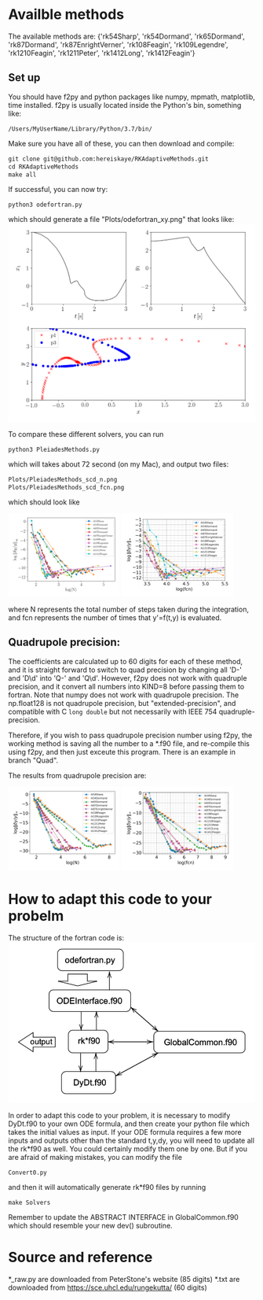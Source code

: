 # Availble methods 
The available methods are: 
{'rk54Sharp', 'rk54Dormand', 'rk65Dormand', 'rk87Dormand', 'rk87EnrightVerner', 'rk108Feagin', 'rk109Legendre', 'rk1210Feagin', 'rk1211Peter', 'rk1412Long', 'rk1412Feagin'}

## Set up
You should have f2py and python packages like numpy, mpmath, matplotlib, time installed. f2py is usually located inside the Python's bin, something like:
```
/Users/MyUserName/Library/Python/3.7/bin/
```

Make sure you have all of these, you can then download and compile:
```
git clone git@github.com:hereiskaye/RKAdaptiveMethods.git
cd RKAdaptiveMethods
make all
```
If successful, you can now try:
```
python3 odefortran.py 
```
which should generate a file "Plots/odefortran_xy.png" that looks like: 
![Alt text](Plots/odefortran_xy_example.png?raw=true "Title")

To compare these different solvers, you can run
```
python3 PleiadesMethods.py
```
which will takes about 72 second (on my Mac), and output two files: 
```
Plots/PleiadesMethods_scd_n.png
Plots/PleiadesMethods_scd_fcn.png
```
which should look like 
<p float="left">
 <img src="Plots/PleiadesMethods_scd_n_example.png" width="45%" height="45%">
 <img src="Plots/PleiadesMethods_scd_fcn.png" width="45%" height="45%">
</p>
where N represents the total number of steps taken during the integration, and fcn represents the number of times that y'=f(t,y) is evaluated. 


## Quadrupole precision:
The coefficients are calculated up to 60 digits for each of these method, and it is straight forward to switch to quad precision by changing all 'D-' and 'D\d' into 'Q-' and 'Q\d'. However, f2py does not work with quadruple precision, and it convert all numbers into KIND=8 before passing them to fortran.
Note that numpy does not work with quadrupole precision. The np.float128 is not quadrupole precision, but "extended-precision", and compatible with C ``long double`` but not necessarily with IEEE 754 quadruple-precision.  

Therefore, if you wish to pass quadrupole precision number using f2py, the working method is saving all the number to a *.f90 file, and re-compile this using f2py, and then just exceute this program. 
There is an example in branch "Quad". 

The results from quadrupole precision are:
<p float="left">
 <img src="Plots/PleiadesMethods_scd_n_QP.png" width="45%" height="45%">
 <img src="Plots/PleiadesMethods_scd_fcn_QP.png" width="45%" height="45%">
</p>

# How to adapt this code to your probelm 

The structure of the fortran code is:
![Alt text](Plots/Dependencies.png?raw=true "Title")

In order to adapt this code to your problem, it is necessary to modify DyDt.f90 to your own ODE formula,
  and then create your python file which takes the initial values as input.
If your ODE formula requires a few more inputs and outputs other than the standard t,y,dy, you will need to update all the rk*f90 as well. You could certainly modify them one by one. But if you are afraid of making mistakes, you can modify the file
```
Convert0.py
```
and then it will automatically generate rk*f90 files by running
```
make Solvers
```
Remember to update the ABSTRACT INTERFACE in GlobalCommon.f90 which should resemble your new dev() subroutine.


# Source and reference 
*_raw.py are downloaded from PeterStone's website (85 digits)
*.txt are downloaded from https://sce.uhcl.edu/rungekutta/ (60 digits)

